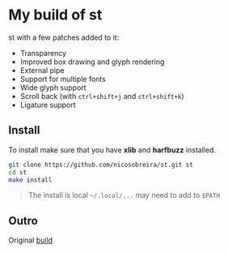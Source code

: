 # My build of st

st with a few patches added to it:

- Transparency
- Improved box drawing and glyph rendering
- External pipe
- Support for multiple fonts
- Wide glyph support
- Scroll back (with `ctrl+shift+j` and `ctrl+shift+k`)
- Ligature support

## Install

To install make sure that you have **xlib** and **harfbuzz** installed.

``` bash
git clone https://github.com/nicosobreira/st.git st
cd st
make install
```

> The install is local `~/.local/...` may need to add to `$PATH`

## Outro

Original [build](https://git.sr.ht/~bpv/st)

